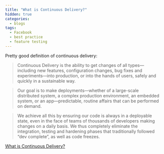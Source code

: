 ```yaml
---
title: "What is Continuous Delivery?"
hidden: true
categories:
  - blogs
tags:
  - Facebook
  - best practice
  - feature testing
---
```



Pretty good definition of continuous delivery:

> Continuous Delivery is the ability to get changes of all types—including new features, configuration changes, 
> bug fixes and experiments—into production, or into the hands of users, safely and quickly in a sustainable way.

> Our goal is to make deployments—whether of a large-scale distributed system, a complex production environment, an 
> embedded system, or an app—predictable, routine affairs that can be performed on demand.

> We achieve all this by ensuring our code is always in a deployable state, even in the face of teams of thousands of 
> developers making changes on a daily basis. We thus completely eliminate the integration, testing and hardening 
> phases that traditionally followed “dev complete”, as well as code freezes.

[What is Continuous Delivery?](https://continuousdelivery.com/)




